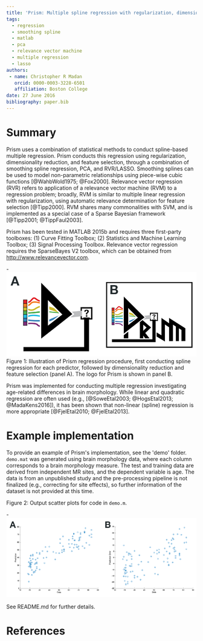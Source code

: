 ```yaml
---
title: 'Prism: Multiple spline regression with regularization, dimensionality reduction, and feature selection'
tags:
  - regression
  - smoothing spline
  - matlab
  - pca
  - relevance vector machine
  - multiple regression
  - lasso
authors:
 - name: Christopher R Madan
   orcid: 0000-0003-3228-6501
   affiliation: Boston College
date: 27 June 2016
bibliography: paper.bib
---
```


# Summary

Prism uses a combination of statistical methods to conduct spline-based multiple regression. Prism conducts this regression using regularization, dimensionality reduction, and feature selection, through a combination of smoothing spline regression, PCA, and RVR/LASSO. Smoothing splines can be used to model non-parametric relationships using piece-wise cubic functions [@WahbWold1975; @Fox2000]. Relevance vector regression (RVR) refers to application of a relevance vector machine (RVM) to a regression problem; broadly, RVM is similar to multiple linear regression with regularization, using automatic relevance determination for feature selection [@Tipp2000]. RVM shares many commonalities with SVM, and is implemented as a special case of a Sparse Bayesian framework [@Tipp2001; @TippFaul2003].

Prism has been tested in MATLAB 2015b and requires three first-party toolboxes: (1) Curve Fitting Toolbox; (2) Statistics and Machine Learning Toolbox; (3) Signal Processing Toolbox. Relevance vector regression requires the SparseBayes V2 toolbox, which can be obtained from http://www.relevancevector.com.

-![Illustration of Prism regression procedure.](fig1_prism.png)
Figure 1: Illustration of Prism regression procedure, first conducting spline regression for each predictor, followed by dimensionality reduction and feature selection (panel A). The logo for Prism is shown in panel B.

Prism was implemented for conducting multiple regression investigating age-related differences in brain morphology. While linear and quadratic regression are often used (e.g., [@SoweEtal2003; @HogsEtal2013; @MadaKens2016]), it has been shown that non-linear (spline) regression is more appropriate [@FjelEtal2010; @FjelEtal2013].

# Example implementation

To provide an example of Prism's implementation, see the 'demo' folder. `demo.mat` was generated using brain morphology data, where each column corresponds to a brain morphology measure. The test and training data are derived from independent MR sites, and the dependent variable is age. The data is from an unpublished study and the pre-processing pipeline is not finalized (e.g., correcting for site effects), so further information of the dataset is not provided at this time.

Figure 2: Output scatter plots for code in `demo.m`.

-![Example output.](fig2_output.png)

See README.md for further details.


# References
